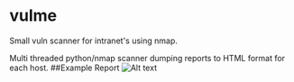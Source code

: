 # vulme
Small vuln scanner for intranet's using nmap.

Multi threaded python/nmap scanner dumping reports to HTML format for each host. 
##Example Report
![Alt text](https://github.com/X1pe0/vulme/blob/main/img/img.gif "Image")
